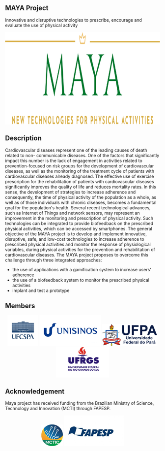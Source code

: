 ## MAYA Project
Innovative and disruptive technologies to prescribe, encourage and evaluate the use of physical activity

<p align="center">
    <img src="maya_banner.png" height="300"/> 
</p>

## Description
Cardiovascular diseases represent one of the leading causes of death related to non- communicable diseases. One of the factors that significantly impact this number is the lack of engagement in activities related to prevention-focused on risk groups for the development of cardiovascular diseases, as well as the monitoring of the treatment cycle of patients with cardiovascular diseases already diagnosed. The effective use of exercise prescription for the rehabilitation of patients with cardiovascular diseases significantly improves the quality of life and reduces mortality rates. In this sense, the development of strategies to increase adherence and consequently, the time of physical activity of the population as a whole, as well as of those individuals with chronic diseases, becomes a fundamental goal for the population's health. Several recent technological advances, such as Internet of Things and network sensors, may represent an improvement in the monitoring and prescription of physical activity. Such technologies can be integrated to provide biofeedback on the prescribed physical activities, which can be accessed by smartphones. The general objective of the MAYA project is to develop and implement innovative, disruptive, safe, and low-cost technologies to increase adherence to prescribed physical activities and monitor the response of physiological variables, during physical activities for the prevention and rehabilitation of cardiovascular diseases. The MAYA project proposes to overcome this challenge through three integrated approaches: 
* the use of applications with a gamification system to increase users' adherence
* the use of a biofeedback system to monitor the prescribed physical activities
* implant and test a prototype


## Members
<p align="center">
    <img src="ufcspa.png" height="100"/> <img src="unisinos.png" height="100"/> <img src="ufpa.png" height="70"/> <img src="ufrgs.png" height="100"/>
</p>

## Acknowledgement
Maya project has received funding from the Brazilian Ministry of Science, Technology and Innovation (MCTI) through FAPESP.
<p align="center">
    <img src="mcti.png" height="70"/> <img src="fapesp.png" height="100"/> 
</p>
